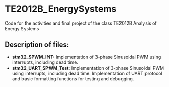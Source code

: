 # TE2012B_EnergySystems
Code for the activities and final project of the class TE2012B Analysis of Energy Systems

## Description of files:
* **stm32_SPWM_INT:** Implementation of 3-phase Sinusoidal PWM using interrupts, including dead time.
* **stm32_UART_SPWM_Test:** Implementation of 3-phase Sinusoidal PWM using interrupts, including dead time. Implementation of UART protocol and basic formatting functions for testing and debugging.
